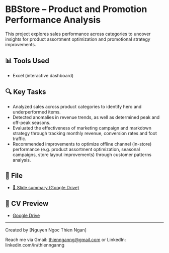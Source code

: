 # BBStore – Product and Promotion Performance Analysis

This project explores sales performance across categories to uncover insights for product assortment optimization and promotional strategy improvements.

## 📊 Tools Used
- Excel (interactive dashboard)

## 🔍 Key Tasks
- Analyzed sales across product categories to identify hero and underperformed items.
- Detected anomalies in revenue trends, as well as determined peak and off-peak seasons.
- Evaluated the effectiveness of marketing campaign and markdown strategy through tracking monthly revenue, conversion rates and foot traffic.
- Recommended improvements to optimize offline channel (in-store) performance (e.g. product assortment optimization, seasonal campaigns, store layout improvements) through customer patterns analysis.

## 📂 File
- [📄 Slide summary (Google Drive)](https://drive.google.com/file/d/1zLBBd2SwVHmK0Ow7i69IMW0HFCPMhZZU/view?usp=sharing)

## 📸 CV Preview
- [Google Drive](https://drive.google.com/file/d/1Pn57QfIB3GIt8PUg5UfdzgJTvXV_V7_z/view?usp=sharing)

---
Created by [Nguyen Ngoc Thien Ngan] 

Reach me via Gmail: thiennganng@gmail.com or LinkedIn: linkedin.com/in/thiennganng

